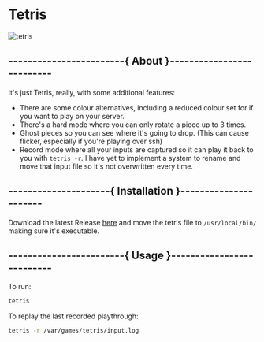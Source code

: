 # Tetris

![tetris](https://user-images.githubusercontent.com/26070332/54070557-2f9f4380-4259-11e9-8c30-8b9a1aff2509.gif)

## ------------------------{ About }--------------------------

It's just Tetris, really, with some additional features:

- There are some colour alternatives, including a reduced colour set for if you want to play on your server.
- There's a hard mode where you can only rotate a piece up to 3 times.
- Ghost pieces so you can see where it's going to drop. (This can cause flicker, especially if you're playing over ssh)
- Record mode where all your inputs are captured so it can play it back to you with `tetris -r`. I have yet to implement a system to rename and move that input file so it's not overwritten every time.

## ---------------------{ Installation }----------------------

Download the latest Release [here](https://github.com/benpitman/Tetris-GNU-Bash-v4.3/releases/latest) and move the tetris file to `/usr/local/bin/` making sure it's executable.

## ------------------------{ Usage }--------------------------

To run:
```bash
tetris
```

To replay the last recorded playthrough:
```bash
tetris -r /var/games/tetris/input.log
```
